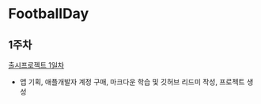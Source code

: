 # FootballDay
## 1주차
[출시프로젝트 1일차](./workLog/test.md)
- 앱 기획, 애플개발자 계정 구매, 마크다운 학습 및 깃허브 리드미 작성, 프로젝트 생성